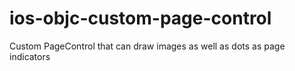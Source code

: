 ios-objc-custom-page-control
============================

Custom PageControl that can draw images as well as dots as page indicators
